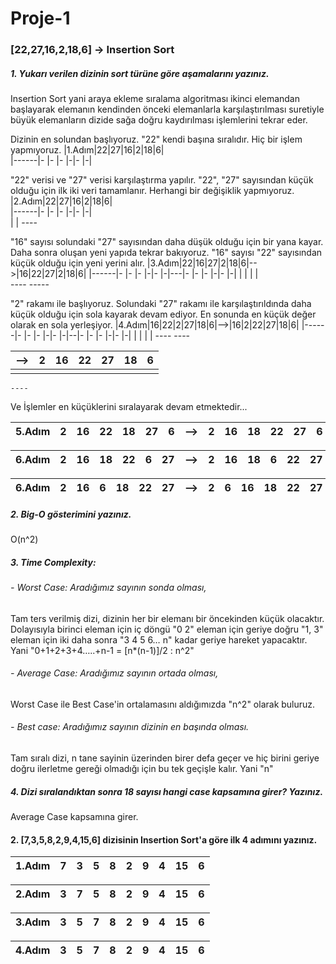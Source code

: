 # Proje-1
### [22,27,16,2,18,6] -> Insertion Sort

##### 1. Yukarı verilen dizinin sort türüne göre aşamalarını yazınız.

Insertion Sort yani araya ekleme sıralama algoritması ikinci elemandan başlayarak elemanın kendinden önceki elemanlarla karşılaştırılması suretiyle büyük elemanların dizide sağa doğru kaydırılması işlemlerini tekrar eder.
   
Dizinin en solundan başlıyoruz. "22" kendi başına sıralıdır. Hiç bir işlem yapmıyoruz.
|1.Adım|22|27|16|2|18|6|     
|------|- |- |- |-|- |-|
    
"22" verisi ve "27" verisi karşılaştırma yapılır. "22", "27" sayısından küçük olduğu için ilk iki veri tamamlanır. Herhangi bir değişiklik yapmıyoruz.
|2.Adım|22|27|16|2|18|6|     
|------|- |- |- |-|- |-|  
         |  | 
         ---- 

"16" sayısı solundaki "27" sayısından daha düşük olduğu için bir yana kayar. Daha sonra oluşan yeni yapıda tekrar bakıyoruz. "16" sayısı  "22" sayısından küçük olduğu için yeni yerini alır.
|3.Adım|22|16|27|2|18|6|-->|16|22|27|2|18|6| 
|------|- |- |- |-|- |-|---|- |- |- |-|- |-|
            |  |            |   |         
            ----            -----

"2" rakamı ile başlıyoruz. Solundaki "27" rakamı ile karşılaştırıldında daha küçük olduğu için sola kayarak devam ediyor. En sonunda en küçük değer olarak en sola yerleşiyor.
|4.Adım|16|22|2|27|18|6|-->|16|2|22|27|18|6| 
|------|- |- |- |-|- |-|--|- |- |- |-|- |-|
               |  |            |   |
               ----            ----

|-->|2|16|22|27|18|6|
|-|- |- |- |-|- |-|
    |  | 
    ----

Ve İşlemler en küçüklerini sıralayarak devam etmektedir...

|5.Adım|2|16|22|18|27|6|-->|2|16|18|22|27|6|
|------|- |- |- |-|- |-|---|- |- |- |-|- |-|
   
|6.Adım|2|16|18|22|6|27|-->|2|16|18|6|22|27|
|------|- |- |- |-|- |-|-------|- |- |- |-|- |-|
    
|6.Adım|2|16|6|18|22|27|-->|2|6|16|18|22|27|
|------|- |- |- |-|- |-|-------|- |- |- |-|- |-|
     

     
##### 2. Big-O gösterimini yazınız.

   O(n^2)

##### 3. Time Complexity: 
###### - Worst Case: Aradığımız sayının sonda olması,
Tam ters verilmiş dizi, dizinin her bir elemanı bir öncekinden küçük olacaktır. Dolayısıyla birinci eleman için iç döngü "0 2" eleman için geriye doğru "1, 3" eleman için iki daha sonra "3 4 5 6… n" kadar geriye hareket yapacaktır. Yani "0+1+2+3+4…..+n-1 = [n*(n-1)]/2   :  n^2"

###### - Average Case: Aradığımız sayının ortada olması,
Worst Case ile Best Case'in ortalamasını aldığımızda "n^2" olarak buluruz.

###### - Best case: Aradığımız sayının dizinin en başında olması.
Tam sıralı dizi, n tane sayinin üzerinden birer defa geçer ve hiç birini geriye doğru ilerletme gereği olmadığı için bu tek geçişle kalır. Yani "n"

##### 4. Dizi sıralandıktan sonra 18 sayısı hangi case kapsamına girer? Yazınız.
Average Case kapsamına girer.
    
#### 2. [7,3,5,8,2,9,4,15,6] dizisinin Insertion Sort'a göre ilk 4 adımını yazınız.
 |1.Adım|7|3|5|8|2|9|4|15|6|      
 |------|-|-|-|-|-|-|-|- |-|
 
 |2.Adım|3|7|5|8|2|9|4|15|6|      
 |------|-|-|-|-|-|-|-|- |-|
 
 |3.Adım|3|5|7|8|2|9|4|15|6|      
 |------|-|-|-|-|-|-|-|- |-|
 
 |4.Adım|3|5|7|8|2|9|4|15|6|      
 |------|-|-|-|-|-|-|-|- |-|